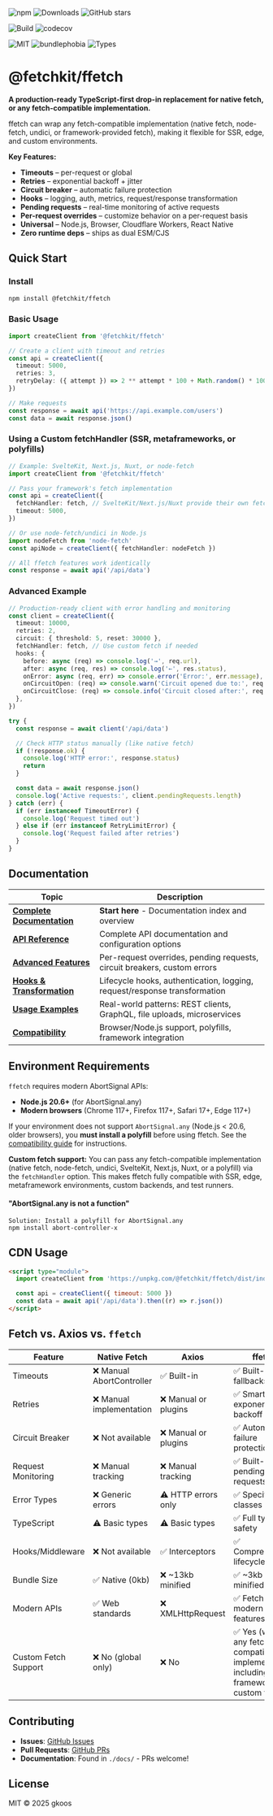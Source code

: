 ![npm](https://img.shields.io/npm/v/@fetchkit/ffetch)
![Downloads](https://img.shields.io/npm/dm/@fetchkit/ffetch)
![GitHub stars](https://img.shields.io/github/stars/gkoos/ffetch?style=social)

![Build](https://github.com/gkoos/ffetch/actions/workflows/ci.yml/badge.svg)
![codecov](https://codecov.io/gh/gkoos/ffetch/branch/main/graph/badge.svg)

![MIT](https://img.shields.io/npm/l/@fetchkit/ffetch)
![bundlephobia](https://badgen.net/bundlephobia/minzip/@fetchkit/ffetch)
![Types](https://img.shields.io/npm/types/@fetchkit/ffetch)

# @fetchkit/ffetch

**A production-ready TypeScript-first drop-in replacement for native fetch, or any fetch-compatible implementation.**

ffetch can wrap any fetch-compatible implementation (native fetch, node-fetch, undici, or framework-provided fetch), making it flexible for SSR, edge, and custom environments.

**Key Features:**

- **Timeouts** – per-request or global
- **Retries** – exponential backoff + jitter
- **Circuit breaker** – automatic failure protection
- **Hooks** – logging, auth, metrics, request/response transformation
- **Pending requests** – real-time monitoring of active requests
- **Per-request overrides** – customize behavior on a per-request basis
- **Universal** – Node.js, Browser, Cloudflare Workers, React Native
- **Zero runtime deps** – ships as dual ESM/CJS

## Quick Start

### Install

```bash
npm install @fetchkit/ffetch
```

### Basic Usage

```typescript
import createClient from '@fetchkit/ffetch'

// Create a client with timeout and retries
const api = createClient({
  timeout: 5000,
  retries: 3,
  retryDelay: ({ attempt }) => 2 ** attempt * 100 + Math.random() * 100,
})

// Make requests
const response = await api('https://api.example.com/users')
const data = await response.json()
```

### Using a Custom fetchHandler (SSR, metaframeworks, or polyfills)

```typescript
// Example: SvelteKit, Next.js, Nuxt, or node-fetch
import createClient from '@fetchkit/ffetch'

// Pass your framework's fetch implementation
const api = createClient({
  fetchHandler: fetch, // SvelteKit/Next.js/Nuxt provide their own fetch
  timeout: 5000,
})

// Or use node-fetch/undici in Node.js
import nodeFetch from 'node-fetch'
const apiNode = createClient({ fetchHandler: nodeFetch })

// All ffetch features work identically
const response = await api('/api/data')
```

### Advanced Example

```typescript
// Production-ready client with error handling and monitoring
const client = createClient({
  timeout: 10000,
  retries: 2,
  circuit: { threshold: 5, reset: 30000 },
  fetchHandler: fetch, // Use custom fetch if needed
  hooks: {
    before: async (req) => console.log('→', req.url),
    after: async (req, res) => console.log('←', res.status),
    onError: async (req, err) => console.error('Error:', err.message),
    onCircuitOpen: (req) => console.warn('Circuit opened due to:', req.url),
    onCircuitClose: (req) => console.info('Circuit closed after:', req.url),
  },
})

try {
  const response = await client('/api/data')

  // Check HTTP status manually (like native fetch)
  if (!response.ok) {
    console.log('HTTP error:', response.status)
    return
  }

  const data = await response.json()
  console.log('Active requests:', client.pendingRequests.length)
} catch (err) {
  if (err instanceof TimeoutError) {
    console.log('Request timed out')
  } else if (err instanceof RetryLimitError) {
    console.log('Request failed after retries')
  }
}
```

## Documentation

| Topic                                         | Description                                                               |
| --------------------------------------------- | ------------------------------------------------------------------------- |
| **[Complete Documentation](./docs/index.md)** | **Start here** - Documentation index and overview                         |
| **[API Reference](./docs/api.md)**            | Complete API documentation and configuration options                      |
| **[Advanced Features](./docs/advanced.md)**   | Per-request overrides, pending requests, circuit breakers, custom errors  |
| **[Hooks & Transformation](./docs/hooks.md)** | Lifecycle hooks, authentication, logging, request/response transformation |
| **[Usage Examples](./docs/examples.md)**      | Real-world patterns: REST clients, GraphQL, file uploads, microservices   |
| **[Compatibility](./docs/compatibility.md)**  | Browser/Node.js support, polyfills, framework integration                 |

## Environment Requirements

`ffetch` requires modern AbortSignal APIs:

- **Node.js 20.6+** (for AbortSignal.any)
- **Modern browsers** (Chrome 117+, Firefox 117+, Safari 17+, Edge 117+)

If your environment does not support `AbortSignal.any` (Node.js < 20.6, older browsers), you **must install a polyfill** before using ffetch. See the [compatibility guide](./docs/compatibility.md) for instructions.

**Custom fetch support:**
You can pass any fetch-compatible implementation (native fetch, node-fetch, undici, SvelteKit, Next.js, Nuxt, or a polyfill) via the `fetchHandler` option. This makes ffetch fully compatible with SSR, edge, metaframework environments, custom backends, and test runners.

#### "AbortSignal.any is not a function"

```
Solution: Install a polyfill for AbortSignal.any
npm install abort-controller-x
```

## CDN Usage

```html
<script type="module">
  import createClient from 'https://unpkg.com/@fetchkit/ffetch/dist/index.min.js'

  const api = createClient({ timeout: 5000 })
  const data = await api('/api/data').then((r) => r.json())
</script>
```

## Fetch vs. Axios vs. `ffetch`

| Feature              | Native Fetch              | Axios                | ffetch                                                                                 |
| -------------------- | ------------------------- | -------------------- | -------------------------------------------------------------------------------------- |
| Timeouts             | ❌ Manual AbortController | ✅ Built-in          | ✅ Built-in with fallbacks                                                             |
| Retries              | ❌ Manual implementation  | ❌ Manual or plugins | ✅ Smart exponential backoff                                                           |
| Circuit Breaker      | ❌ Not available          | ❌ Manual or plugins | ✅ Automatic failure protection                                                        |
| Request Monitoring   | ❌ Manual tracking        | ❌ Manual tracking   | ✅ Built-in pending requests                                                           |
| Error Types          | ❌ Generic errors         | ⚠️ HTTP errors only  | ✅ Specific error classes                                                              |
| TypeScript           | ⚠️ Basic types            | ⚠️ Basic types       | ✅ Full type safety                                                                    |
| Hooks/Middleware     | ❌ Not available          | ✅ Interceptors      | ✅ Comprehensive lifecycle hooks                                                       |
| Bundle Size          | ✅ Native (0kb)           | ❌ ~13kb minified    | ✅ ~3kb minified                                                                       |
| Modern APIs          | ✅ Web standards          | ❌ XMLHttpRequest    | ✅ Fetch + modern features                                                             |
| Custom Fetch Support | ❌ No (global only)       | ❌ No                | ✅ Yes (wrap any fetch-compatible implementation, including framework or custom fetch) |

## Contributing

- **Issues**: [GitHub Issues](https://github.com/gkoos/ffetch/issues)
- **Pull Requests**: [GitHub PRs](https://github.com/gkoos/ffetch/pulls)
- **Documentation**: Found in `./docs/` - PRs welcome!

## License

MIT © 2025 gkoos
